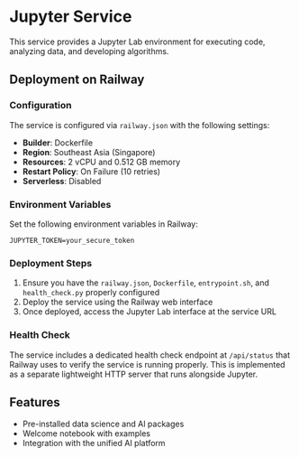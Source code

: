 # Jupyter Service

This service provides a Jupyter Lab environment for executing code, analyzing data, and developing algorithms.

## Deployment on Railway

### Configuration

The service is configured via `railway.json` with the following settings:

- **Builder**: Dockerfile
- **Region**: Southeast Asia (Singapore)
- **Resources**: 2 vCPU and 0.512 GB memory
- **Restart Policy**: On Failure (10 retries)
- **Serverless**: Disabled

### Environment Variables

Set the following environment variables in Railway:

```
JUPYTER_TOKEN=your_secure_token
```

### Deployment Steps

1. Ensure you have the `railway.json`, `Dockerfile`, `entrypoint.sh`, and `health_check.py` properly configured
2. Deploy the service using the Railway web interface
3. Once deployed, access the Jupyter Lab interface at the service URL

### Health Check

The service includes a dedicated health check endpoint at `/api/status` that Railway uses to verify the service is running properly. This is implemented as a separate lightweight HTTP server that runs alongside Jupyter.

## Features

- Pre-installed data science and AI packages
- Welcome notebook with examples
- Integration with the unified AI platform 